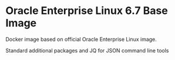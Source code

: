 # Oracle Enterprise Linux 6.7 Base Image

Docker image based on official Oracle Enterprise Linux image.

Standard additional packages and JQ for JSON command line tools
